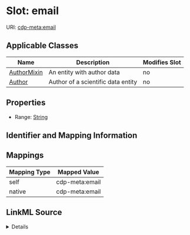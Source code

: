 

# Slot: email

URI: [cdp-meta:email](metadataemail)



<!-- no inheritance hierarchy -->





## Applicable Classes

| Name | Description | Modifies Slot |
| --- | --- | --- |
| [AuthorMixin](AuthorMixin.md) | An entity with author data |  no  |
| [Author](Author.md) | Author of a scientific data entity |  no  |







## Properties

* Range: [String](String.md)





## Identifier and Mapping Information








## Mappings

| Mapping Type | Mapped Value |
| ---  | ---  |
| self | cdp-meta:email |
| native | cdp-meta:email |




## LinkML Source

<details>
```yaml
name: email
alias: email
domain_of:
- Author
- AuthorMixin
range: string

```
</details>

